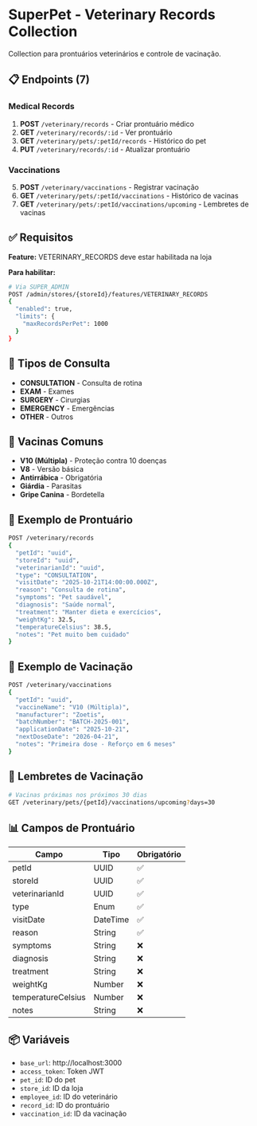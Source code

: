 # SuperPet - Veterinary Records Collection

Collection para prontuários veterinários e controle de vacinação.

## 📋 Endpoints (7)

### Medical Records
1. **POST** `/veterinary/records` - Criar prontuário médico
2. **GET** `/veterinary/records/:id` - Ver prontuário
3. **GET** `/veterinary/pets/:petId/records` - Histórico do pet
4. **PUT** `/veterinary/records/:id` - Atualizar prontuário

### Vaccinations
5. **POST** `/veterinary/vaccinations` - Registrar vacinação
6. **GET** `/veterinary/pets/:petId/vaccinations` - Histórico de vacinas
7. **GET** `/veterinary/pets/:petId/vaccinations/upcoming` - Lembretes de vacinas

## ✅ Requisitos

**Feature:** VETERINARY_RECORDS deve estar habilitada na loja

**Para habilitar:**
```bash
# Via SUPER_ADMIN
POST /admin/stores/{storeId}/features/VETERINARY_RECORDS
{
  "enabled": true,
  "limits": {
    "maxRecordsPerPet": 1000
  }
}
```

## 🏥 Tipos de Consulta

- **CONSULTATION** - Consulta de rotina
- **EXAM** - Exames
- **SURGERY** - Cirurgias
- **EMERGENCY** - Emergências
- **OTHER** - Outros

## 💉 Vacinas Comuns

- **V10 (Múltipla)** - Proteção contra 10 doenças
- **V8** - Versão básica
- **Antirrábica** - Obrigatória
- **Giárdia** - Parasitas
- **Gripe Canina** - Bordetella

## 📝 Exemplo de Prontuário

```bash
POST /veterinary/records
{
  "petId": "uuid",
  "storeId": "uuid",
  "veterinarianId": "uuid",
  "type": "CONSULTATION",
  "visitDate": "2025-10-21T14:00:00.000Z",
  "reason": "Consulta de rotina",
  "symptoms": "Pet saudável",
  "diagnosis": "Saúde normal",
  "treatment": "Manter dieta e exercícios",
  "weightKg": 32.5,
  "temperatureCelsius": 38.5,
  "notes": "Pet muito bem cuidado"
}
```

## 💉 Exemplo de Vacinação

```bash
POST /veterinary/vaccinations
{
  "petId": "uuid",
  "vaccineName": "V10 (Múltipla)",
  "manufacturer": "Zoetis",
  "batchNumber": "BATCH-2025-001",
  "applicationDate": "2025-10-21",
  "nextDoseDate": "2026-04-21",
  "notes": "Primeira dose - Reforço em 6 meses"
}
```

## 🔔 Lembretes de Vacinação

```bash
# Vacinas próximas nos próximos 30 dias
GET /veterinary/pets/{petId}/vaccinations/upcoming?days=30
```

## 📊 Campos de Prontuário

| Campo | Tipo | Obrigatório |
|-------|------|-------------|
| petId | UUID | ✅ |
| storeId | UUID | ✅ |
| veterinarianId | UUID | ✅ |
| type | Enum | ✅ |
| visitDate | DateTime | ✅ |
| reason | String | ✅ |
| symptoms | String | ❌ |
| diagnosis | String | ❌ |
| treatment | String | ❌ |
| weightKg | Number | ❌ |
| temperatureCelsius | Number | ❌ |
| notes | String | ❌ |

## 📦 Variáveis

- `base_url`: http://localhost:3000
- `access_token`: Token JWT
- `pet_id`: ID do pet
- `store_id`: ID da loja
- `employee_id`: ID do veterinário
- `record_id`: ID do prontuário
- `vaccination_id`: ID da vacinação

